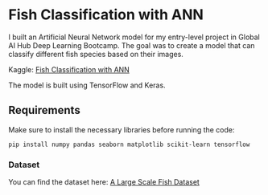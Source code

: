 # Fish Classification with ANN

I built an Artificial Neural Network model for my entry-level project in Global AI Hub Deep Learning Bootcamp.
The goal was to create a model that can classify different fish species based on their images.

Kaggle: [Fish Classification with ANN](https://www.kaggle.com/code/miraygurbuz/fish-classification-with-ann)

The model is built using TensorFlow and Keras.

## Requirements
Make sure to install the necessary libraries before running the code:

```pip install numpy pandas seaborn matplotlib scikit-learn tensorflow```
### Dataset
You can find the dataset here: [A Large Scale Fish Dataset](https://www.kaggle.com/datasets/crowww/a-large-scale-fish-dataset)
